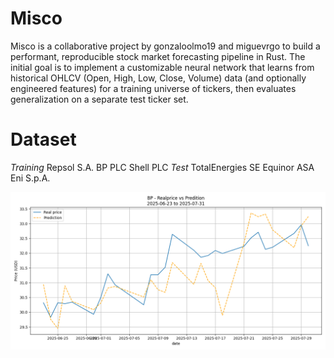 # Misco
Misco is a collaborative project by gonzaloolmo19 and miguevrgo to build a performant, reproducible stock market forecasting pipeline in Rust. The initial goal is to implement a customizable neural network that learns from historical OHLCV (Open, High, Low, Close, Volume) data (and optionally engineered features) for a training universe of tickers, then evaluates generalization on a separate test ticker set.

# Dataset
*Training*
Repsol S.A.
BP PLC
Shell PLC
*Test*
TotalEnergies SE
Equinor ASA
Eni S.p.A.
<div align="center">
  <img src="stock_prediction_plot.png" alt="test" />
</div>
